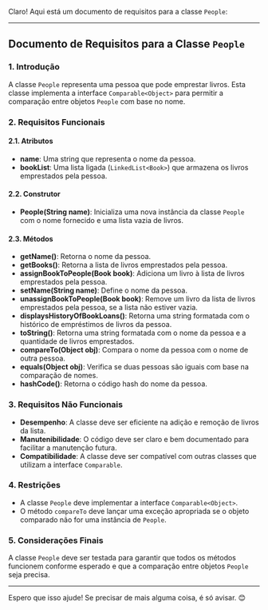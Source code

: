 Claro! Aqui está um documento de requisitos para a classe `People`:

---

## Documento de Requisitos para a Classe `People`

### 1. Introdução
A classe `People` representa uma pessoa que pode emprestar livros. Esta classe implementa a interface `Comparable<Object>` para permitir a comparação entre objetos `People` com base no nome.

### 2. Requisitos Funcionais

#### 2.1. Atributos
- **name**: Uma string que representa o nome da pessoa.
- **bookList**: Uma lista ligada (`LinkedList<Book>`) que armazena os livros emprestados pela pessoa.

#### 2.2. Construtor
- **People(String name)**: Inicializa uma nova instância da classe `People` com o nome fornecido e uma lista vazia de livros.

#### 2.3. Métodos

- **getName()**: Retorna o nome da pessoa.
- **getBooks()**: Retorna a lista de livros emprestados pela pessoa.
- **assignBookToPeople(Book book)**: Adiciona um livro à lista de livros emprestados pela pessoa.
- **setName(String name)**: Define o nome da pessoa.
- **unassignBookToPeople(Book book)**: Remove um livro da lista de livros emprestados pela pessoa, se a lista não estiver vazia.
- **displaysHistoryOfBookLoans()**: Retorna uma string formatada com o histórico de empréstimos de livros da pessoa.
- **toString()**: Retorna uma string formatada com o nome da pessoa e a quantidade de livros emprestados.
- **compareTo(Object obj)**: Compara o nome da pessoa com o nome de outra pessoa.
- **equals(Object obj)**: Verifica se duas pessoas são iguais com base na comparação de nomes.
- **hashCode()**: Retorna o código hash do nome da pessoa.

### 3. Requisitos Não Funcionais

- **Desempenho**: A classe deve ser eficiente na adição e remoção de livros da lista.
- **Manutenibilidade**: O código deve ser claro e bem documentado para facilitar a manutenção futura.
- **Compatibilidade**: A classe deve ser compatível com outras classes que utilizam a interface `Comparable`.

### 4. Restrições

- A classe `People` deve implementar a interface `Comparable<Object>`.
- O método `compareTo` deve lançar uma exceção apropriada se o objeto comparado não for uma instância de `People`.

### 5. Considerações Finais

A classe `People` deve ser testada para garantir que todos os métodos funcionem conforme esperado e que a comparação entre objetos `People` seja precisa.

---

Espero que isso ajude! Se precisar de mais alguma coisa, é só avisar. 😊